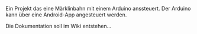 Ein Projekt das eine Märklinbahn mit einem Arduino anssteuert. Der Arduino kann über eine Android-App angesteuert werden.


Die Dokumentation soll im Wiki entstehen...

